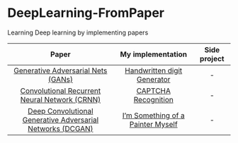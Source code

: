 # DeepLearning-FromPaper
Learning Deep learning by implementing papers

| Paper | My implementation | Side project |
|:-----:|:-----------------:|:------------:|
|[Generative Adversarial Nets (GANs)](https://arxiv.org/abs/1406.2661)| [Handwritten digit Generator](https://github.com/NinaM31/DeepLearning-FromPaper/tree/main/Gans) | - |
| [Convolutional Recurrent Neural Network (CRNN)](https://arxiv.org/abs/1507.05717) | [CAPTCHA Recognition](https://github.com/NinaM31/DeepLearning-FromPaper/tree/main/CRNN) | - |
| [Deep Convolutional Generative Adversarial Networks (DCGAN)](https://arxiv.org/pdf/1511.06434.pdf) | [I’m Something of a Painter Myself](https://github.com/NinaM31/DeepLearning-FromPaper/tree/main/DCGAN) | - |